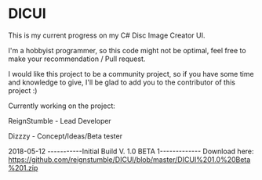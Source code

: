 # DICUI
This is my current progress on my C# Disc Image Creator UI.

I'm a hobbyist programmer, so this code might not be optimal, feel free to make your recommendation / Pull request.

I would like this project to be a community project, so if you have some time and knowledge to give, I'll be glad to add you to the contributor of this project :)

Currently working on the project:
 
ReignStumble - Lead Developer
 
Dizzzy - Concept/Ideas/Beta tester

2018-05-12
-----------Initial Build V. 1.0 BETA 1-------------
Download here: https://github.com/reignstumble/DICUI/blob/master/DICUI%201.0%20Beta%201.zip
